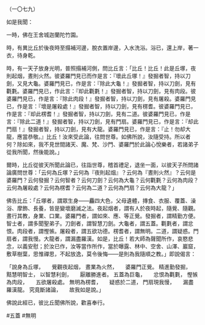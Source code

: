 （一〇七九）

如是我聞：

一時，佛在王舍城迦蘭陀竹園。

時，有異比丘於後夜時至搨補河邊，脫衣置岸邊，入水洗浴。浴已，還上岸，著一衣，待身乾。

時，有一天子放身光明，普照搨補河側，問比丘言：「比丘！比丘！此是丘塚，夜則起烟，晝則火然。彼婆羅門見已而作是言：『壞此丘塚！』發掘者智，持以刀劍，又見大龜。婆羅門見已，作是言：『除此大龜！』發掘者智，持以刀劍，見有氍氀。婆羅門見已，作此言：『却此氍氀！』發掘者智，持以刀劍，見有肉段。彼婆羅門見已，作是言：『除此肉段！』發掘者智，持以刀劍，見有屠殺。婆羅門見已，作是言：『壞是屠殺處！』發掘者智，持以刀劍，見有楞耆。彼婆羅門見已，作是言：『却此楞耆！』發掘者智，持以刀劍，見有二道。彼婆羅門見已，作是言：『除此二道！』發掘者智，持以刀劍，見有門扇。婆羅門見已，作是言：『却此門扇！』發掘者智，持以刀劍，見有大龍。婆羅門見已，作是言：『止！勿却大龍，應當恭敬。』比丘！汝來受此論，往問世尊。如佛所說，汝隨受持。所以者何？除如來，我不見世間諸天、魔、梵、沙門、婆羅門於此論心悅樂者，若諸弟子從我所聞，然後能說。」

爾時，比丘從彼天所聞此論已，往詣世尊，稽首禮足，退坐一面，以彼天子所問諸論廣問世尊：「云何為丘塚？云何為『夜則起烟』？云何為『晝則火然』？云何是婆羅門？云何發掘？云何智者？云何刀劍？云何為大龜？云何氍氀？云何為肉段？云何為屠殺處？云何為楞耆？云何為二道？云何為門扇？云何為大龍？」

佛告比丘：「丘塚者，謂眾生身——麤四大色，父母遺體，摶食、衣服、覆蓋、澡浴、摩飾、長養，皆是變壞磨滅之法。夜起烟者，謂有人於夜時起，隨覺、隨觀。晝行其教，身業、口業。婆羅門者，謂如來、應、等正覺。發掘者，謂精勤方便。智士者，謂多聞聖弟子。刀劍者，謂智慧刀劍。大龜者，謂五蓋。氍氀者，謂忿恨。肉段者，謂慳愱。屠殺者，謂五欲功德。楞耆者，謂無明。二道，謂疑惑。門扇者，謂我慢。大龍者，謂漏盡羅漢。如是，比丘！若大師為聲聞所作，哀愍悲念，以義安慰；於汝已作，汝等當作所作，當於曝露、林中、空舍、山澤、巖窟，敷草樹葉，思惟禪思，不起放逸，莫令後悔——是則為我隨順之教。」即說偈言：

「說身為丘塚，　　覺觀夜起烟，
晝業為火然，　　婆羅門正覺。
精進勤發掘，　　黠慧明智士，
以智慧利劍，　　厭離勝進者。
五蓋為巨龜，　　忿恨為氍氀，
慳愱為肉段，　　五欲屠殺處。
無明為楞耆，　　疑惑於二道，
門扇現我慢，　　漏盡羅漢龍。
究竟斷諸論，　　故我如是說。」

佛說此經已，彼比丘聞佛所說，歡喜奉行。




#五蓋
#無明
